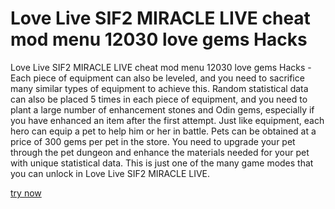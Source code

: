 # Love Live SIF2 MIRACLE LIVE cheat mod menu 12030 love gems Hacks

Love Live SIF2 MIRACLE LIVE cheat mod menu 12030 love gems Hacks - Each piece of equipment can also be leveled, and you need to sacrifice many similar types of equipment to achieve this. Random statistical data can also be placed 5 times in each piece of equipment, and you need to plant a large number of enhancement stones and Odin gems, especially if you have enhanced an item after the first attempt. Just like equipment, each hero can equip a pet to help him or her in battle. Pets can be obtained at a price of 300 gems per pet in the store. You need to upgrade your pet through the pet dungeon and enhance the materials needed for your pet with unique statistical data. This is just one of the many game modes that you can unlock in Love Live SIF2 MIRACLE LIVE.

[try now](https://fancymod.top/love-live-sif2-miracle-live/)
